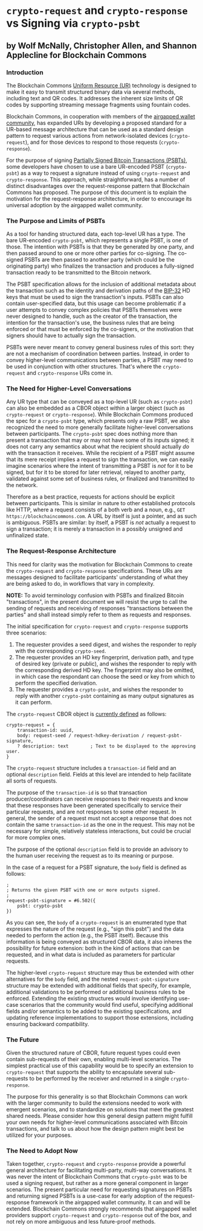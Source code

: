# `crypto-request` and `crypto-response` vs Signing via `crypto-psbt`

## by Wolf McNally, Christopher Allen, and Shannon Applecline for Blockchain Commons

### Introduction

The Blockchain Commons [Uniform Resource (UR)](https://github.com/BlockchainCommons/Research/blob/master/papers/bcr-2020-005-ur.md) technology is designed to make it easy to transmit structured binary data via several methods, including text and QR codes. It addresses the inherent size limits of QR codes by supporting streaming message fragments using fountain codes.

Blockchain Commons, in cooperation with members of the [airgapped wallet community](https://github.com/BlockchainCommons/Airgapped-Wallet-Community/discussions), has expanded URs by developing a proposed standard for a UR-based message architecture that can be used as a standard design pattern to request various actions from network-isolated devices (`crypto-request`), and for those devices to respond to those requests (`crypto-response`).

For the purpose of signing [Partially Signed Bitcoin Transactions (PSBTs)](https://github.com/bitcoin/bips/blob/master/bip-0174.mediawiki), some developers have chosen to use a bare UR-encoded PSBT (`crypto-psbt`) as a way to request a signature instead of using `crypto-request` and `crypto-response`. This approach, while straightforward, has a number of distinct disadvantages over the request-response pattern that Blockchain Commons has proposed. The purpose of this document is to explain the motivation for the request-response architecture, in order to encourage its universal adoption by the airgapped wallet community.

### The Purpose and Limits of PSBTs

As a tool for handing structured data, each top-level UR has a type. The bare UR-encoded `crypto-psbt`, which represents a single PSBT, is one of those. The intention with PSBTs is that they be generated by one party, and then passed around to one or more other parties for co-signing. The co-signed PSBTs are then passed to another party (which could be the originating party) who finalizes the transaction and produces a fully-signed transaction ready to be transmitted to the Bitcoin network.

The PSBT specification allows for the inclusion of additional metadata about the transaction such as the identity and derivation paths of the [BIP-32](https://github.com/bitcoin/bips/blob/master/bip-0032.mediawiki) HD keys that must be used to sign the transaction's inputs. PSBTs can also contain user-specified data, but this usage can become problematic if a user attempts to convey complex policies that PSBTs themselves were never designed to handle, such as the creator of the transaction, the intention for the transaction's use, the business rules that are being enforced or that must be enforced by the co-signers, or the motivation that signers should have to actually sign the transaction.

PSBTs were never meant to convey general business rules of this sort: they are not a mechanism of coordination between parties. Instead, in order to convey higher-level communications between parties, a PSBT may need to be used in conjunction with other structures. That's where the `crypto-request` and `crypto-response` URs come in.

### The Need for Higher-Level Conversations

Any UR type that can be conveyed as a top-level UR (such as `crypto-psbt`) can also be embedded as a CBOR object within a larger object (such as `crypto-request` or `crypto-response`). While Blockchain Commons produced the spec for a `crypto-psbt` type, which presents only a raw PSBT, we also recognized the need to more generally facilitate higher-level conversations between participants. The `crypto-psbt` spec does nothing more than present a transaction that may or may not have some of its inputs signed; it does not carry any semantics about what the recipient should actually *do* with the transaction it receives. While the recipient of a PSBT might assume that its mere receipt implies a request to sign the transaction, we can easily imagine scenarios where the intent of transmitting a PSBT is *not* for it to be signed, but for it to be stored for later retrieval, relayed to another party, validated against some set of business rules, or finalized and transmitted to the network.

Therefore as a best practice, requests for actions should be explicit between participants. This is similar in nature to other established protocols like HTTP, where a request consists of a both verb and a noun, e.g., `GET https://blockchaincommons.com`. A URL by itself is just a pointer, and as such is ambiguous. PSBTs are similar: by itself, a PSBT is *not* actually a request to sign a transaction; it is merely a transaction in a possibly unsigned and unfinalized state.

### The Request-Response Architecture

This need for clarity was the motivation for Blockchain Commons to create the `crypto-request` and `crypto-response` specifications. These URs are messages designed to facilitate participants' understanding of what they are being asked to do, in workflows that vary in complexity.

**NOTE:** To avoid terminology confusion with PSBTs and finalized Bitcoin "transactions", in the present document we will resist the urge to call the sending of requests and receiving of responses "transactions between the parties" and shall instead simply refer to them as requests and responses.

The initial specification for `crypto-request` and `crypto-response` supports three scenarios:

1. The requester provides a seed digest, and wishes the responder to reply with the corresponding `crypto-seed`.
2. The requester provides an HD key fingerprint, derivation path, and type of desired key (private or public), and wishes the responder to reply with the corresponding derived HD key. The fingerprint may also be omitted, in which case the respondant can choose the seed or key from which to perform the specified derivation.
3. The requester provides a `crypto-psbt`, and wishes the responder to reply with another `crypto-psbt` containing as many output signatures as it can perform.

The `crypto-request` CBOR object is [currently defined](https://github.com/BlockchainCommons/Research/blob/master/papers/bcr-2021-001-request.md#cddl-for-request) as follows:

```
crypto-request = {
	transaction-id: uuid,
	body: request-seed / request-hdkey-derivation / request-psbt-signature,
	? description: text        ; Text to be displayed to the approving user.
}
```

The `crypto-request` structure includes a `transaction-id` field and an optional `description` field. Fields at this level are intended to help facilitate all sorts of requests.

The purpose of the `transaction-id` is so that transaction producer/coordinators can receive responses to their requests and know that these responses have been generated specifically to service their particular requests, and are not responses to some other request. In general, the sender of a request must not accept a response that does not contain the same `transaction-id` as the one in the request. This may not be necessary for simple, relatively stateless interactions, but could be crucial for more complex ones.

The purpose of the optional `description` field is to provide an advisory to the human user receiving the request as to its meaning or purpose.

In the case of a request for a PSBT signature, the `body` field is defined as follows:

```
;
; Returns the given PSBT with one or more outputs signed.
;
request-psbt-signature = #6.502({
	psbt: crypto-psbt
})
```

As you can see, the `body` of a `crypto-request` is an enumerated type that expresses the nature of the request (e.g., "sign this psbt") and the data needed to perform the action (e.g., the PSBT itself). Because this information is being conveyed as structured CBOR data, it also inheres the possibility for future extension: both in the kind of actions that can be requested, and in what data is included as parameters for particular requests. 

The higher-level `crypto-request` structure may thus be extended with other alternatives for the `body` field, and the nested `request-psbt-signature` structure may be extended with additional fields that specify, for example, additional validations to be performed or additional business rules to be enforced. Extending the existing structures would involve identifying use-case scenarios that the community would find useful, specifying additional fields and/or semantics to be added to the existing specifications, and updating reference implementations to support those extensions, including ensuring backward compatibility.

### The Future

Given the structured nature of CBOR, future request types could even contain sub-requests of their own, enabling multi-level scenarios. The simplest practical use of this capability would be to specify an extension to `crypto-request` that supports the ability to encapsulate several sub-requests to be performed by the receiver and returned in a single `crypto-response`.

The purpose for this generality is so that Blockchain Commons can work with the larger community to build the extensions needed to work with emergent scenarios, and to standardize on solutions that meet the greatest shared needs. Please consider how this general design pattern might fulfill your own needs for higher-level communications associated with Bitcoin transactions, and talk to us about how the design pattern might best be utilized for your purposes.

### The Need to Adopt Now

Taken together, `crypto-request` and `crypto-response` provide a powerful general architecture for facilitating multi-party, multi-way conversations. It was never the intent of Blockchain Commons that `crypto-psbt` was to be used a signing request, but rather as a more general component in larger scenarios. The present particular need for requesting signatures on PSBTs and returning signed PSBTs is a use-case for early adoption of the request-response framework in the airgapped wallet community. It can and will be extended. Blockchain Commons strongly recommends that airgapped wallet providers support `crypto-request` and `crypto-response` out of the box, and not rely on more ambiguous and less future-proof methods.
